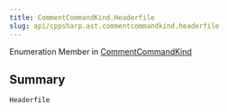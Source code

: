 ```yaml
---
title: CommentCommandKind.Headerfile
slug: api/cppsharp.ast.commentcommandkind.headerfile
---
```

Enumeration Member in [CommentCommandKind](/api/cppsharp/ast/commentcommandkind)

## Summary



```csharp
Headerfile
```

